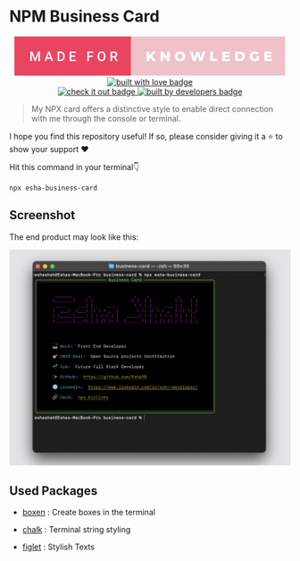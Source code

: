 # NPM Business Card

<p align="center">
<a href="https://github.com/Esha98" target="_blank">
    <img src="media/made-for-knowledge.svg" alt="made for knowledge" />
 </a>
  <a href="https://github.com/Esha98" target="_blank">
    <img src="https://forthebadge.com/images/badges/built-with-love.svg" alt="built with love badge" />
 </a>
 <br />
 <a href="https://github.com/Esha98" target="_blank">
    <img src="https://forthebadge.com/images/badges/check-it-out.svg" alt="check it out badge" />
 </a>
  <a href="https://github.com/Esha98" target="_blank">
    <img src="https://forthebadge.com/images/badges/built-by-developers.svg" alt="built by developers badge" />
 </a>
</p>

> My NPX card offers a distinctive style to enable direct connection with me through the console or terminal.

I hope you find this repository useful! If so, please consider giving it a ⭐ to show your support ❤️

Hit this command in your terminal👇

```
npx esha-business-card

```

## Screenshot

The end product may look like this:

![](media/Demo.png)

## Used Packages

- [boxen](https://www.npmjs.com/package/boxen) : Create boxes in the terminal

- [chalk](https://www.npmjs.com/package/chalk) : Terminal string styling

- [figlet](https://www.npmjs.com/package/figlet) : Stylish Texts
